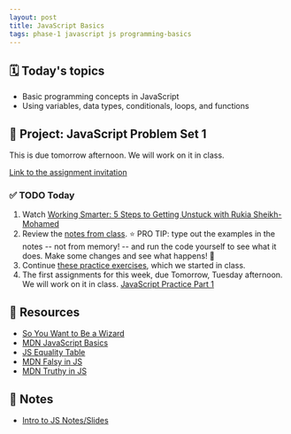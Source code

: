 ```yaml
---
layout: post
title: JavaScript Basics
tags: phase-1 javascript js programming-basics
---
```


## 🗓️ Today's topics

- Basic programming concepts in JavaScript
- Using variables, data types, conditionals, loops, and functions

## 🎯 Project: JavaScript Problem Set 1

This is due tomorrow afternoon. We will work on it in class.

[Link to the assignment invitation](https://classroom.github.com/a/ZW6k55F2)

### ✅ TODO Today

1. Watch [Working Smarter: 5 Steps to Getting Unstuck with Rukia Sheikh-Mohamed](https://dev.to/rukiaasm/working-smarter-5-steps-to-getting-unstuck-with-rukia-sheikh-mohamed-1932)
2. Review the [notes from class](https://github.com/Momentum-Team-12/notes/blob/main/intro-js.md). ⭐ PRO TIP: type out the examples in the notes -- not from memory! -- and run the code yourself to see what it does. Make some changes and see what happens! 💫
3. Continue [these practice exercises](https://learnjavascript.online/app.html), which we started in class.
4. The first assignments for this week, due Tomorrow, Tuesday afternoon. We will work on it in class. [JavaScript Practice Part 1](https://classroom.github.com/a/ZW6k55F2)

## 🔖 Resources

- [So You Want to Be a Wizard](https://jvns.ca/wizard-zine.pdf)
- [MDN JavaScript Basics](https://developer.mozilla.org/en-US/docs/Learn/Getting_started_with_the_web/JavaScript_basics)
- [JS Equality Table](https://dorey.github.io/JavaScript-Equality-Table/)
- [MDN Falsy in JS](https://developer.mozilla.org/en-US/docs/Glossary/Falsy)
- [MDN Truthy in JS](https://developer.mozilla.org/en-US/docs/Glossary/Truthy)

## 🦉 Notes

- [Intro to JS Notes/Slides](https://github.com/Momentum-Team-12/notes/blob/main/intro-js.md)
